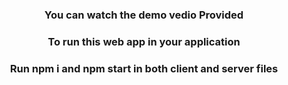 <h3 align="center">You can watch the demo vedio Provided</h3>
<h3 align="center">To run this web app in your application</h3>
<h3 align="center">Run npm i and npm start in both client and server files</h3>




